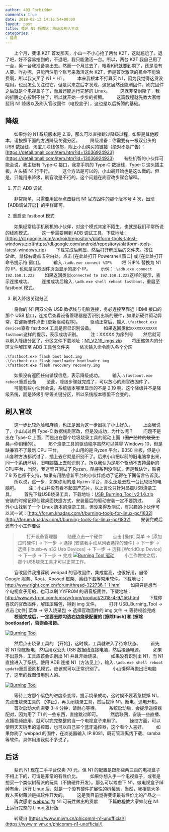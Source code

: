 ```yaml
---
author: 403 Forbidden
comments: true
date: 2018-08-12 14:16:54+00:00
layout: post
title: 斐讯 N1 折腾记：降级及刷入官改
categories:
- 斐讯
---
```

　　上个月，斐讯 K2T 首发那天，小山一不小心抢了两台 K2T，这就尴尬了。退了吧，好不容易抢到的，不退吧，我只能激活一台。所以，两台 K2T 我自己用了一台，另一台我准备卖出去。然而一个月过去了，眼看K码就要到期了，还是没有人要。咋办呢，只能再注册个账号来激活这台 K2T，但是首次激活的机会不能浪费啊，所以我又买了 N1 + H1 。
　　本来我根本不打算买 N1，因为我觉得这货没啥用，也没怎么关注过它。但是买来之后才发现，这货居然还能刷固件，刷完固件之后就是个电视盒子了，而且还能运行完整的 Linux。
　　这就非常耐斯了，我的折腾之心按耐不住了，所以就开始一步步的折腾。
　　这篇教程就先教大家给 斐讯 N1 降级以及刷入官改固件（电视盒子），这也是以后折腾的基础。

## 降级

　　如果你的 N1 系统版本是 2.19，那么可以直接跳过降级过程，如果是其他版本，请按照下面的方法降级关键分区。
　　降级准备：你需要有一根双公头的 USB 数据线，淘宝几块钱包邮，附上小山购买的链接（绝对不是广告）：[https://detail.tmall.com/item.htm?id=13036924933](https://detail.tmall.com/item.htm?id=13036924933)
　　有些机智的小伙伴可能会说，我主板有 Type-C 接口，我拿手机的 Type-C 数据线，Type-C 这头插主板，A 头插 N1 行不行。
　　这个方法是可以的，小山最开始也是这么做的。但是，只能用来降级，刷官改是不行的，这个问题在刷官改步骤会解释。

1. 开启 ADB 调试

　　非常简单，只需要用鼠标点击斐讯 N1 官方固件的那个版本号 4 次，出现 【ADB调试开启】的字样即可。

2. 重启至 fastboot 模式

　　如果经常给手机刷机的小伙伴，对这个模式肯定不陌生，也就是我们平常所说的线刷模式。
　　这一步需要用到 ADB 调试工具，下载地址：[https://dl.google.com/android/repository/platform-tools-latest-windows.zip](https://dl.google.com/android/repository/platform-tools-latest-windows.zip)
　　下载完成后解压，然后打开解压后的文件夹。按住 Shift，鼠标右键点击空白处，点击 [在此处打开 Powershell 窗口] 或 [在此处打开 命令提示符 窗口]。
　　输入``.\adb.exe connect %IP%``
　　将 %IP% 替换为 N1 的 IP，也就是官方固件页面显示的那个 IP。
　　示例：``.\adb.exe connect 192.168.1.222``
　　如果返回类似``connected to 192.168.1.222``这样的提示，表示连接成功。
　　连接成功后输入``.\adb.exe shell reboot fastboot``，重启至 fastboot 模式。

3. 刷入降级关键分区

　　将你的 N1 用双公头 USB 数据线与电脑连接，务必连接至靠近 HDMI 接口的那个 USB 接口，连接后查看设备管理器是否识别出新的硬件，如果新硬件驱动异常，右键新硬件点击 [更新驱动程序]。
　　驱动正常后，输入``.\fastboot.exe devices``查看 fastboot 工具是否已识别设备。
　　如果返回类似``XXXXXXXXXXXX fastboot``这样的提示，表示成功识别。
　　注：XXXXX 为序列号
　　然后就可以刷入降级分区了，分区文件下载地址：[N1_V2.19_imgs.zip](/uploads/2018/08/N1_V2.19_imgs.zip)
　　将压缩包内的分区文件解压至 ADB 工具包文件夹
　　依次输入命令刷入各个分区

```shell
.\fastboot.exe flash boot boot.img
.\fastboot.exe flash bootloader bootloader.img
.\fastboot.exe flash recovery recovery.img
```

　　如果没有返回任何错误信息，表示降级成功。
　　输入``.\fastboot.exe reboot``重启设备
　　至此，降级步骤就完成了，可以放心的刷官改固件了。
　　可能有些小伙伴会说，系统版本哪里显示的不是 2.19 啊。这个降级并不是降级系统，而是降级引导等关键分区，所以系统版本哪里不会变的。

## 刷入官改

　　这一步比较危险和麻烦，也正是因为这一步困扰了小山好久。
　　上面我说了，小山试过用 Type-C 数据线刷官改，但是没成功，为什么呢？
　　问题不是出在 Type-C 上面，而是出在那个垃圾烧录工具的驱动上面（~~国产芯片的烧录工具，你们懂的~~）。
　　那个烧录工具的驱动程序虽然可以兼容 Windows 10，但是缺兼容不了最新 CPU 平台。
　　小山用的是 Ryzen 平台，B350 主板，但是小山各种方法都试过了，插上去它就是识别不了。后来小山把以前的旧电脑拿出来，同一个系统环境，旧电脑插上去就识别了。所以我认为是那个驱动不支持最新的CPU平台，当然，我这里只测试了 Ryzen，酷睿系列没测试，但是我估计，酷睿 7 8 系也都不支持，如果有用酷睿新平台的小伙伴成功了记得在下面留言告诉我。
　　所以说，这一步，如果你用的是 Ryzen 平台，那么还是去找一台比较旧的电脑吧。
　　注：小山并没有看不起国产芯片，以上言论只针对晶晨USB烧录工具。
　　首先下载USB烧录工具，下载地址：[USB_Burning_Tool_v2.1.6.zip](/uploads/2018/08/USB_Burning_Tool_v2.1.6.zip)
　　安装的时候记得创建桌面快捷方式，安装最后的驱动安装一定不要跳过。
　　另外小山找到了一个 Linux 版本的烧录工具，但没来得及测试，有兴趣的小伙伴可以试一试：[http://forum.khadas.com/t/burning-tools-for-linux-pc/1832](http://forum.khadas.com/t/burning-tools-for-linux-pc/1832)
　　安装完成后还有个小工作要做

>　　打开设备管理器
>　　随便点击一个硬件
>　　点击 [操作] 菜单 → [添加过时硬件] → 下一步 → 选择 [安装我手动从列表选择的硬件] → 下一步 → 选择 [libusb-win32 Usb Devices] → 下一步 →  选择 [WorldCup Device] → 下一步 →  下一步 → 完成
>[![Burning Tool 驱动](/uploads/2018/08/Burning_Tool_Driver.png)](/uploads/2018/08/Burning_Tool_Driver.png)
>　　小工作做完之后，那个USB烧录工具才可以正常工作。

　　官改固件我推荐刷 webpad 的官改固件，集成度高，也很好用，自带 Google 服务、Root、Xposed 框架、离线下载等常用软件。下载地址：http://www.right.com.cn/forum/thread-322736-1-1.html
　　如果只是想当一个电视盒子用的，也可以刷 YYFROM 的语音版固件，下载地址：http://www.yyfrom.com/cms/yyfrom/product/2018-4-9/156.html
　　下载你喜欢的官改固件，解压压缩包，得到 img 文件。
　　打开 USB_Burning_Tool → 点击 [文件] 菜单 → 导入烧录包 → 选择官改固件的 img 文件 → 等待校验完成
　　**校验完成后，一定要去除勾选右边烧录配置的 [擦除flash] 和 [擦除bootloader]，否则会报错。**

[![Burning Tool](/uploads/2018/08/Burning_Tool_01.png)](/uploads/2018/08/Burning_Tool_01.png)

　　然后点击烧录工具的 【开始】，这时候，工具就进入了待命状态。
　　首先将 N1 彻底断电，然后用双公头 USB 数据线连接电脑，然后接通电源。
　　如果不出意外，工具应该会识别出 N1 并且开始烧录。
　　如果没有识别出 N1，而 N1 直接进入了系统。使用 ADB 连接 N1（方法见上），输入``.\adb.exe shell reboot update``重启至刷机模式，应该就可以正常识别了。
　　小山懒得再搬出旧电脑了，这里的截图借用别人的。

[![Burning Tool](/uploads/2018/08/Burning_Tool_02.png)](/uploads/2018/08/Burning_Tool_02.png)

　　等待上方那个紫色的进度条变绿，提示烧录成功，这时候不要着急拔掉 N1，先点击烧录工具的 【停止】，再关闭烧录工具，然后拔掉 N1，断电，通电开机。
　　首次启动大约需要 3-4 分钟，请耐心等待。
　　系统启动后，会提示遥控器配对，因为用了 T1 的一些东西，直接跳过即可。
　　然后联网，安装一些直播、点播视频应用，就可以完完整整的当一个电视盒子来用了。
　　操控方面，可以使用天天链里的遥控器，也可以自己买个蓝牙遥控器，这个看个人喜好。
　　如果你刷了 webpad 的固件，在浏览器输入 IP:8081，既可管理离线下载、samba等软件。具体用法我就不多说了。

## 后话

　　斐讯 N1 现在二手平台仅卖 70 元，但 N1 的配置是跟那些两三百的电视盒子不相上下的，可谓是非常的有性价比。
　　如果你想入手一个电视盒子，或者是想买一个类似树莓派的玩具（不搞硬件开发）。那么可以考虑下 N1，做电视盒子绰绰有余，运行 Linux 后，就是一个没有硬件扩展性的树莓派，当然，我相信大多数人买树莓派是搞软件开发的。
　　这是我目前觉得斐讯最有性价比的产品之一
　　再次感谢 [webpad](http://www.right.com.cn/forum/?4478) 为 N1 可玩性做出的贡献
　　下篇教程教大家如何在 N1 上运行完整的 Linux 发行版

　　转载自 [https://www.mivm.cn/phicomm-n1-unofficial/](https://www.mivm.cn/phicomm-n1-unofficial/)